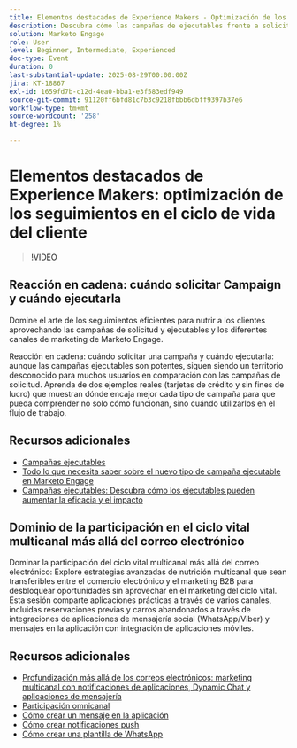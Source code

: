 ```yaml
---
title: Elementos destacados de Experience Makers - Optimización de los seguimientos en el ciclo vital del cliente
description: Descubra cómo las campañas de ejecutables frente a solicitudes optimizan los flujos de trabajo, mejoran la precisión de los datos y aumentan la participación con estrategias multicanal en tiempo real.
solution: Marketo Engage
role: User
level: Beginner, Intermediate, Experienced
doc-type: Event
duration: 0
last-substantial-update: 2025-08-29T00:00:00Z
jira: KT-18867
exl-id: 1659fd7b-c12d-4ea0-bba1-e3f583edf949
source-git-commit: 91120ff6bfd81c7b3c9218fbbb6dbff9397b37e6
workflow-type: tm+mt
source-wordcount: '258'
ht-degree: 1%

---
```


# Elementos destacados de Experience Makers: optimización de los seguimientos en el ciclo de vida del cliente

>[!VIDEO](https://video.tv.adobe.com/v/3471390/?learn=on&enablevpops)

## Reacción en cadena: cuándo solicitar Campaign y cuándo ejecutarla

Domine el arte de los seguimientos eficientes para nutrir a los clientes aprovechando las campañas de solicitud y ejecutables y los diferentes canales de marketing de Marketo Engage.

Reacción en cadena: cuándo solicitar una campaña y cuándo ejecutarla: aunque las campañas ejecutables son potentes, siguen siendo un territorio desconocido para muchos usuarios en comparación con las campañas de solicitud. Aprenda de dos ejemplos reales (tarjetas de crédito y sin fines de lucro) que muestran dónde encaja mejor cada tipo de campaña para que pueda comprender no solo cómo funcionan, sino cuándo utilizarlos en el flujo de trabajo.

## Recursos adicionales

* [Campañas ejecutables](https://experienceleague.adobe.com/en/docs/marketo/using/product-docs/core-marketo-concepts/smart-campaigns/flow-actions/execute-campaign)
* [Todo lo que necesita saber sobre el nuevo tipo de campaña ejecutable en Marketo Engage](https://mugs.marketo.com/events/details/marketo-houston-mug-presents-everything-you-need-to-know-about-the-new-executable-campaign-type-in-marketo/)
* [Campañas ejecutables: Descubra cómo los ejecutables pueden aumentar la eficacia y el impacto](https://www.youtube.com/watch?v=QGC4Bhn5BpU)

## Dominio de la participación en el ciclo vital multicanal más allá del correo electrónico

Dominar la participación del ciclo vital multicanal más allá del correo electrónico: Explore estrategias avanzadas de nutrición multicanal que sean transferibles entre el comercio electrónico y el marketing B2B para desbloquear oportunidades sin aprovechar en el marketing del ciclo vital. Esta sesión comparte aplicaciones prácticas a través de varios canales, incluidas reservaciones previas y carros abandonados a través de integraciones de aplicaciones de mensajería social (WhatsApp/Viber) y mensajes en la aplicación con integración de aplicaciones móviles.

## Recursos adicionales

* [Profundización más allá de los correos electrónicos: marketing multicanal con notificaciones de aplicaciones, Dynamic Chat y aplicaciones de mensajería](https://mugs.marketo.com/events/details/marketo-adobe-deep-dive-mug-presents-beyond-emails-multi-channel-marketing-with-app-notifications-dynamic-chat-and-messaging-apps/)
* [Participación omnicanal](https://business.adobe.com/sg/products/marketo/omnichannel-engagement.html)
* [Cómo crear un mensaje en la aplicación](https://experienceleague.adobe.com/en/docs/marketo/using/product-docs/mobile-marketing/in-app-messages/creating-in-app-messages/create-an-in-app-message)
* [Cómo crear notificaciones push](https://experienceleague.adobe.com/en/docs/marketo/using/product-docs/mobile-marketing/push-notifications/understanding-push-notifications)
* [Cómo crear una plantilla de WhatsApp](https://community.sinch.com/t5/Settings/Create-a-WhatsApp-message-template-new-experience/ta-p/11599)
